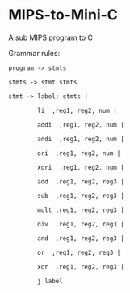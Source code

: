 # MIPS-to-Mini-C
A sub MIPS program to C
<p>
  
  Grammar rules:
  
    program -> stmts
  
    stmts -> stmt stmts
  
    stmt -> label: stmts |
  
            li  ,reg1, reg2, num |
            
            addi  ,reg1, reg2, num |
            
            andi  ,reg1, reg2, num |
            
            ori  ,reg1, reg2, num |
            
            xori  ,reg1, reg2, num |
            
            add  ,reg1, reg2, reg3 |
            
            sub  ,reg1, reg2, reg3 |
            
            mult ,reg1, reg2, reg3 |
            
            div  ,reg1, reg2, reg3 |
            
            and  ,reg1, reg2, reg3 |
            
            or  ,reg1, reg2, reg3 |
            
            xor  ,reg1, reg2, reg3 |
            
            j label
